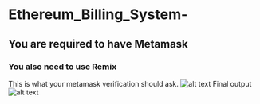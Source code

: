 # Ethereum_Billing_System-
## You are required to have Metamask
### You also need to use Remix
This is what your metamask verification should ask.
![alt text](https://github.com/keldenddorji1997/Ethereum_Billing_System-/blob/master/Screen%20Shot%202019-05-23%20at%201.29.57%20PM.png)
Final output
![alt text](https://github.com/keldenddorji1997/Ethereum_Billing_System-/blob/master/Screen%20Shot%202019-05-23%20at%201.30.25%20PM.png)
